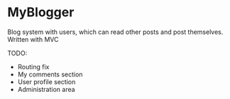 # MyBlogger
Blog system with users, which can read other posts and post themselves. Written with MVC

TODO:
- Routing fix
- My comments section
- User profile section
- Administration area
